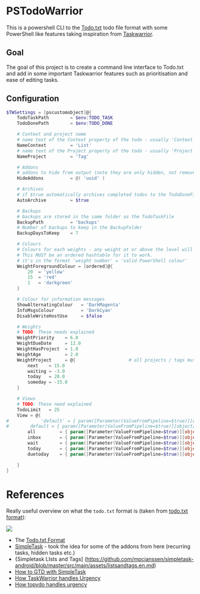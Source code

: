 # PSTodoWarrior

This is a powershell CLI to the [Todo.txt](http://todotxt.com/) todo file format with some PowerShell like features taking inspiration from [Taskwarrior](http://taskwarrior.org).

## Goal

The goal of this project is to create a command line interface to Todo.txt and add in some important Taskwarrior features such as prioritisation and ease of editing tasks.

## Configuration

```powershell
$TWSettings = [pscustomobject]@{
    TodoTaskPath        = $env:TODO_TASK
    TodoDonePath        = $env:TODO_DONE

    # Context and project name
    # name text of the Context property of the todo - usually 'Context' or 'List'
    NameContext         = 'List'
    # name text of the Project property of the todo - usually 'Project' or 'Tag'
    NameProject         = 'Tag'

    # Addons
    # addons to hide from output (note they are only hidden, not removed from the object)
    HideAddons          = @( 'uuid' )

    # Archives
    # if $true automatically archives completed todos to the TodoDoneFile, if $false they remain in the TodoTaskFile
    AutoArchive         = $true

    # Backups
    # backups are stored in the same folder as the TodoTaskFile
    BackupPath          = 'backups'
    # Number of backups to keep in the BackupFolder
    BackupDaysToKeep    = 7

    # Colours
    # Colours for each weights - any weight at or above the level will be that colour (up to the previous value).
    # This MUST be an ordered hashtable for it to work.
    # it's in the format 'weight number' = 'valid PowerShell colour'
    WeightForegroundColour = [ordered]@{
        20  = 'yellow'
        15  = 'red'
        1   = 'darkgreen'
    }

    # Colour for information messages
    ShowAlternatingColour   = 'DarkMagenta'
    InfoMsgsColour          = 'DarkCyan'
    DisableWriteHostUse     = $false

    # Weights
    # TODO: These needs explained
    WeightPriority    = 6.0
    WeightDueDate     = 12.0
    WeightHasProject  = 1.0
    WeightAge         = 2.0
    WeightProject     = @{                    # all projects / tags must be in lowercase
        next    = 15.0
        waiting = -3.0
        today   = 20.0
        someday = -15.0
    }

    # Views
    # TODO: These need explained
    TodoLimit   = 25
    View = @{
#            'default' = { param([Parameter(ValueFromPipeline=$true)][object[]]$todos, [hashtable]$config); begin { $output = @() } process { foreach ($todo in $todos) { if (($todo.Project -contains $config['ProjectDefault']) -or ($todo.Priority) -or ($todo.Project -contains $config['ProjectNextAction'])) { $output += $todo } } } end { $output | where { [string]::IsNullOrWhitespace($_.DoneDate) } | Sort-Object -Property @{e="Weight"; Descending=$true}, @{e="Line"; Descending=$False} | Select-Object -First $config['TodoLimit'] } };
#        default = { param([Parameter(ValueFromPipeline=$true)][object[]]$todos, [hashtable]$config); begin { $output = @() } process { foreach ($todo in $todos) { if (($todo.Context.Count -gt 0) -and ([string]::IsNullOrWhiteSpace($todo.DoneDate))) { $output += $todo } } } end { $output | where { [string]::IsNullOrWhitespace($_.DoneDate) } | Sort-Object -Property @{e="Weight"; Descending=$true}, @{e="Line"; Descending=$False} | Select-Object -First $config['TodoLimit'] } }
        all         = { param([Parameter(ValueFromPipeline=$true)][object[]]$todos, [hashtable]$config); begin { $output = @() } process { foreach ($todo in $todos) { $output += $todo } } end { $output | sort Weight -Descending } }
        inbox       = { param([Parameter(ValueFromPipeline=$true)][object[]]$todos, [hashtable]$config); begin { $output = @() } process { $output += $todos | where context -contains 'inbox' } end { $output | where { [string]::IsNullOrWhitespace($_.DoneDate) } | Sort-Object -Property Weight -Descending } }
        wait        = { param([Parameter(ValueFromPipeline=$true)][object[]]$todos, [hashtable]$config); begin { $output = @() } process { $output += $todos | where project -contains 'waiting' } end { $output | where { [string]::IsNullOrWhitespace($_.DoneDate) } | Sort-Object -Property Weight -Descending } }
        today       = { param([Parameter(ValueFromPipeline=$true)][object[]]$todos, [hashtable]$config); begin { $output = @() } process { $output += $todos | where { $_.project -contains 'today' -or ($_.addon.keys -contains 'due' -and $_.addon.due -le (Get-Date -Format 'yyyy-MM-dd')) } } end { $output | where { [string]::IsNullOrWhitespace($_.DoneDate) } | Sort-Object -Property Weight -Descending } }
        duetoday    = { param([Parameter(ValueFromPipeline=$true)][object[]]$todos, [hashtable]$config); begin { $output = @() } process { $output += $todos | Where-Object { $_.addon.keys -contains 'due' } | Where-Object { $_.addon.due -eq (get-date -format 'yyyy-MM-dd') } } end { $output | where { [string]::IsNullOrWhitespace($_.DoneDate) } | Sort-Object -Property Weight -Descending } }

    }
}
```

# References

Really useful overview on what the `todo.txt` format is (taken from [todo.txt format](https://github.com/todotxt/todo.txt)):

![](https://raw.githubusercontent.com/todotxt/todo.txt/master/description.png)

* The [Todo.txt Format](https://github.com/todotxt/todo.txt)
* [SimpleTask](https://github.com/mpcjanssen/simpletask-android/blob/master/src/main/assets/listsandtags.en.md) - took the idea for some of the addons from here (recurring tasks, hidden tasks etc.)
* {Simpletask LIsts and Tags] (https://github.com/mpcjanssen/simpletask-android/blob/master/src/main/assets/listsandtags.en.md)
* [How to GTD with SimpleTask](https://gist.github.com/alehandrof/9941620)
* [How TaskWarrior handles Urgency](http://taskwarrior.org/docs/urgency.html)
* [How topydo handles urgency](https://github.com/bram85/topydo/wiki/Importance)
